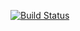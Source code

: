 [![Build Status](https://travis-ci.com/danielbengtsen/CRM_Project_Backend.svg?branch=master)](https://travis-ci.com/danielbengtsen/CRM_Project_Backend)
